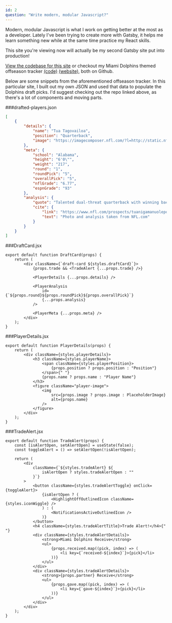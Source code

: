```yaml
---
id: 2
question: "Write modern, modular Javascript?"
---
```


Modern, modular Javascript is what I work on getting better at the most as a developer. Lately I've been trying to create more with Gatsby, it helps me learn something new while at the same time practice my React skills.

This site you're viewing now will actually be my second Gatsby site put into production!
  
[View the codebase for this site](https://github.com/AnthonyPinzone/do-good-design-cover-letter) or checkout my Miami Dolphins themed offseason tracker [(code)](https://github.com/AnthonyPinzone/miami-dolphins-offseason) [(website)](https://miami-dolphins-offseason.netlify.app/), both on Github. 

Below are some snippets from the aforementioned offseason tracker. In this particular site, I built out my own JSON and used that data to populate the Dolphins draft picks. I'd suggest checking out the repo linked above, as there's a lot of components and moving parts.

###drafted-players.json
```JSON
[
    {
        "details": {
            "name": "Tua Tagovailoa",
            "position": "Quarterback",
            "image": "https://imagecomposer.nfl.com/?l=http://static.nfl.com/static/content/static/img/combine/2020/headshots/1400x1000/2564071.png&f=png&w=308&c=71"
        },
        "meta": {
            "school": "Alabama",
            "height": "6'0\"",
            "weight": "217",
            "round": "1",
            "roundPick": "5",
            "overallPick": "5",
            "nflGrade": "6.77",
            "espnGrade": "93"
        },
        "analysis": {
            "quote": "Talented dual-threat quarterback with winning background, explosive production and loads of experience in high-leverage games. He may be pigeon-holed into a spread or RPO-heavy attack, but he's actually a clean fit in a pro-style attack filled with play-action and roll-outs. He has the release, accuracy and touch needed to work all three levels successfully and can become a more disciplined, full-field reader to piece the puzzle together against NFL coverages. He needs better poise when pressured, but his escapability not only moves the chains, it creates chunk plays in the air and on the ground. Teams assessing his draft value will need to sift through mounting durability concerns and decide whether he is a \"face of the franchise\" talent without the abundance of talent surrounding him.",
            "cite": {
                "link": "https://www.nfl.com/prospects/tuanigamanuolepola-tagovailoa?id=32195441-4762-0344-3a46-269f5e5e854e",
                "text": "Photo and analysis taken from NFL.com"
            }
        }
    }
]
```

###DraftCard.jsx
```JSX
export default function DraftCard(props) {
    return (
        <div className={`draft-card ${styles.draftCard}`}>
            {props.trade && <TradeAlert {...props.trade} />}

            <PlayerDetails {...props.details} />

            <PlayerAnalysis
                id={`${props.round}${props.roundPick}${props.overallPick}`}
                {...props.analysis}
            />

            <PlayerMeta {...props.meta} />
        </div>
    );
}
```

###PlayerDetails.jsx
```JSX
export default function PlayerDetails(props) {
    return (
        <div className={styles.playerDetails}>
            <h3 className={styles.playerName}>
                <span className={styles.playerPosition}>
                    {props.position ? props.position : "Position"}
                </span>{" "}
                {props.name ? props.name : "Player Name"}
            </h3>
            <figure className="player-image">
                <img
                    src={props.image ? props.image : PlaceholderImage}
                    alt={props.name}
                />
            </figure>
        </div>
    );
}
```

###TradeAlert.jsx
```JSX
export default function TradeAlert(props) {
    const [isAlertOpen, setAlertOpen] = useState(false);
    const toggleAlert = () => setAlertOpen(!isAlertOpen);

    return (
        <div
            className={`${styles.tradeAlert} ${
                isAlertOpen ? styles.tradeAlertOpen : ""
            }`}
        >
            <button className={styles.tradeAlertToggle} onClick={toggleAlert}>
                {isAlertOpen ? (
                    <HighlightOffOutlinedIcon className={styles.iconWiggle} />
                ) : (
                    <NotificationsActiveOutlinedIcon />
                )}
            </button>
            <h4 className={styles.tradeAlertTitle}>Trade Alert!</h4>{" "}
            <div className={styles.tradeAlertDetails}>
                <strong>Miami Dolphins Receive</strong>
                <ul>
                    {props.received.map((pick, index) => (
                        <li key={`received-${index}`}>{pick}</li>
                    ))}
                </ul>
            </div>
            <div className={styles.tradeAlertDetails}>
                <strong>{props.partner} Receive</strong>
                <ul>
                    {props.gave.map((pick, index) => (
                        <li key={`gave-${index}`}>{pick}</li>
                    ))}
                </ul>
            </div>
        </div>
    );
}
```